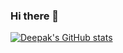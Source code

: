 ### Hi there 👋

[![Deepak's GitHub stats](https://github-readme-stats.vercel.app/api?username=deepaksprojects)](https://github.com/anuraghazra/github-readme-stats)

<!--
**deepaksprojects/deepaksprojects** is a ✨ _special_ ✨ repository because its `README.md` (this file) appears on your GitHub profile.

Here are some ideas to get you started:

- 🔭 I’m currently working on React Native
- 🌱 I’m currently learning Java 
- 👯 I’m looking to collaborate on new react library 
- 💬 Ask me about React
-->
